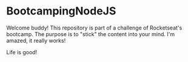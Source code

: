 # BootcampingNodeJS

Welcome buddy! This repository is part of a challenge of
Rocketseat's bootcamp. The purpose is to "stick" the
content into your mind. I'm amazed, it really works!

Life is good!

